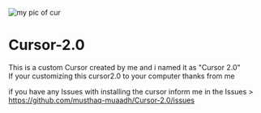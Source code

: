 ![my pic of cur](https://github.com/user-attachments/assets/68103ab9-7423-45f4-a726-b397179052aa)
# Cursor-2.0
This is a custom Cursor created by me and i named it as "Cursor 2.0"  
If your customizing this cursor2.0 to your computer thanks from me

if you have any Issues with installing the cursor inform me in the Issues > https://github.com/musthaq-muaadh/Cursor-2.0/issues
